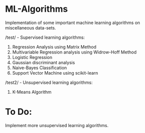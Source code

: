 # ML-Algorithms
Implementation of some important machine learning algorithms on miscellaneous data-sets.

/test/ - Supervised learning algorithms:

1. Regression Analysis using Matrix Method
2. Multivariable Regression analysis using Widrow-Hoff Method
3. Logistic Regression
4. Gaussian discriminant analysis
5. Naive-Bayes Classification
6. Support Vector Machine using scikit-learn

/test2/ - Unsupervised learning algorithms:

1. K-Means Algorithm

# To Do:
Implement more unsupervised learning algorithms.
